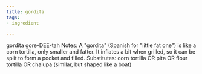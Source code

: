 ```yaml
---
title: gordita
tags:
- ingredient

---
```

gordita gore-DEE-tah Notes: A "gordita" (Spanish for "little fat one") is like a corn tortilla, only smaller and fatter. It inflates a bit when grilled, so it can be split to form a pocket and filled. Substitutes: corn tortilla OR pita OR flour tortilla OR chalupa (similar, but shaped like a boat)
